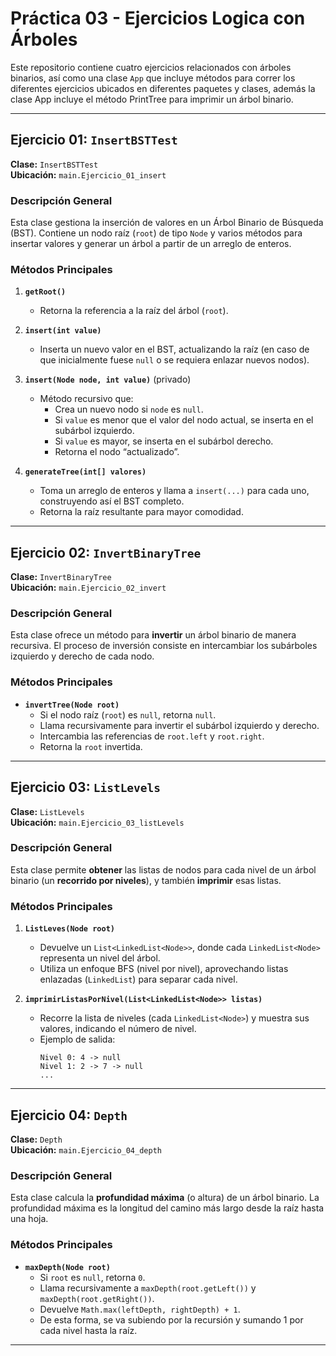 # Práctica 03 - Ejercicios Logica con Árboles

Este repositorio contiene cuatro ejercicios relacionados con árboles binarios, así como una clase `App` que incluye métodos para correr los diferentes ejercicios ubicados en diferentes paquetes y clases, además la clase App incluye el método PrintTree para imprimir un árbol binario.

---

## Ejercicio 01: `InsertBSTTest`

**Clase:** `InsertBSTTest`  
**Ubicación:** `main.Ejercicio_01_insert`

### Descripción General

Esta clase gestiona la inserción de valores en un Árbol Binario de Búsqueda (BST). Contiene un nodo raíz (`root`) de tipo `Node` y varios métodos para insertar valores y generar un árbol a partir de un arreglo de enteros.

### Métodos Principales

1. **`getRoot()`**  
   - Retorna la referencia a la raíz del árbol (`root`).

2. **`insert(int value)`**  
   - Inserta un nuevo valor en el BST, actualizando la raíz (en caso de que inicialmente fuese `null` o se requiera enlazar nuevos nodos).

3. **`insert(Node node, int value)`** (privado)  
   - Método recursivo que:
     - Crea un nuevo nodo si `node` es `null`.
     - Si `value` es menor que el valor del nodo actual, se inserta en el subárbol izquierdo.
     - Si `value` es mayor, se inserta en el subárbol derecho.
     - Retorna el nodo “actualizado”.

4. **`generateTree(int[] valores)`**  
   - Toma un arreglo de enteros y llama a `insert(...)` para cada uno, construyendo así el BST completo.
   - Retorna la raíz resultante para mayor comodidad.



---

## Ejercicio 02: `InvertBinaryTree`

**Clase:** `InvertBinaryTree`  
**Ubicación:** `main.Ejercicio_02_invert`

### Descripción General

Esta clase ofrece un método para **invertir** un árbol binario de manera recursiva. El proceso de inversión consiste en intercambiar los subárboles izquierdo y derecho de cada nodo.

### Métodos Principales

- **`invertTree(Node root)`**  
  - Si el nodo raíz (`root`) es `null`, retorna `null`.  
  - Llama recursivamente para invertir el subárbol izquierdo y derecho.  
  - Intercambia las referencias de `root.left` y `root.right`.  
  - Retorna la `root` invertida.


---

## Ejercicio 03: `ListLevels`

**Clase:** `ListLevels`  
**Ubicación:** `main.Ejercicio_03_listLevels`

### Descripción General

Esta clase permite **obtener** las listas de nodos para cada nivel de un árbol binario (un **recorrido por niveles**), y también **imprimir** esas listas.

### Métodos Principales

1. **`ListLeves(Node root)`**  
   - Devuelve un `List<LinkedList<Node>>`, donde cada `LinkedList<Node>` representa un nivel del árbol.  
   - Utiliza un enfoque BFS (nivel por nivel), aprovechando listas enlazadas (`LinkedList`) para separar cada nivel.

2. **`imprimirListasPorNivel(List<LinkedList<Node>> listas)`**  
   - Recorre la lista de niveles (cada `LinkedList<Node>`) y muestra sus valores, indicando el número de nivel.  
   - Ejemplo de salida:
     ```
     Nivel 0: 4 -> null
     Nivel 1: 2 -> 7 -> null
     ...
     ```



---

## Ejercicio 04: `Depth`

**Clase:** `Depth`  
**Ubicación:** `main.Ejercicio_04_depth`

### Descripción General

Esta clase calcula la **profundidad máxima** (o altura) de un árbol binario. La profundidad máxima es la longitud del camino más largo desde la raíz hasta una hoja.

### Métodos Principales

- **`maxDepth(Node root)`**  
  - Si `root` es `null`, retorna `0`.  
  - Llama recursivamente a `maxDepth(root.getLeft())` y `maxDepth(root.getRight())`.  
  - Devuelve `Math.max(leftDepth, rightDepth) + 1`.  
  - De esta forma, se va subiendo por la recursión y sumando 1 por cada nivel hasta la raíz.



---





